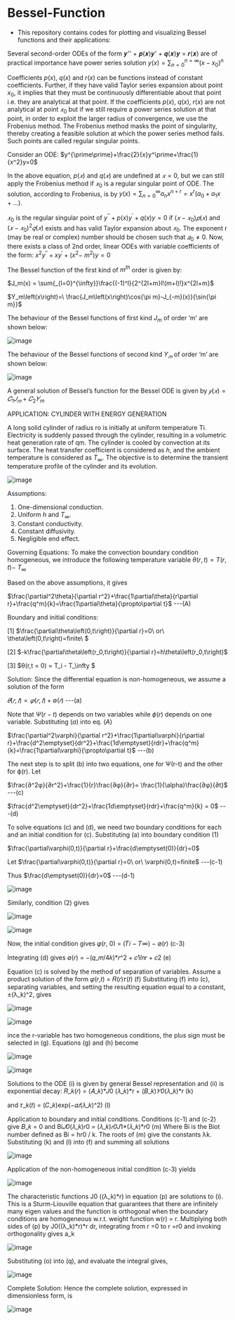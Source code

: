 # Bessel-Function
- This repository contains codes for plotting and visualizing Bessel functions and their applications:

Several second-order ODEs of the form 𝒚'' + 𝒑(𝒙)𝒚' + 𝒒(𝒙)𝒚 = 𝒓(𝒙) are of practical importance have power series solution $y(x)=\sum{_{n=0}^{n=\infty}}(x-x_0)^n$


Coefficients $p(x)$, $q(x)$ and $r(x)$ can be functions instead of constant coefficients. Further, if they have valid Taylor series expansion about point $x_0$, it implies that they must be continuously differentiable about that point i.e. they are analytical at that point.
If the coefficients $p(x)$, $q(x)$, $r(x)$ are not analytical at point $𝑥_0$ but if we still require 
a power series solution at that point, in order to exploit the larger radius of 
convergence, we use the Frobenius method. The Frobenius method masks the point of 
singularity, thereby creating a feasible solution at which the power series method 
fails. Such points are called regular singular points.


Consider an ODE:
$y^{\prime\prime}+\frac{2}{x}y^\prime+\frac{1}{x^2}y=0$


In the above equation, $p(𝑥)$ and $q(𝑥)$ are undefined at $𝑥 = 0$, but we can still apply the Frobenius method if $𝑥_0$ is a regular singular point of ODE. The solution, according to Frobenius, is by $y(x)=\sum{_{n=0}}^{{\infty}}{a_nx^{n+r}=x^r(a_0+a_1x+\ldots)}$.

$𝑥_0$ is the regular singular point of $y^{\prime\prime}+p\left(x\right)y^\prime+q\left(x\right)y=0$ if $(𝑥 − 𝑥_0)𝑝(𝑥)$ and $(𝑥 − 𝑥_0)^2𝑞(𝑥)$ exists and has valid Taylor expansion about $𝑥_0$. The exponent r (may be real or complex) number should be chosen such that $𝑎_0 ≠ 0$. Now, there exists a class of 2nd order, linear ODEs with variable coefficients of the form: 
$x^2y^{\prime\prime}+xy^\prime+{(x}^2-\ m^2)y=0$

The Bessel function of the first kind of $m^{th}$ order is given by:

$J_m(x) = \sum{_{l=0}^{\infty}}\frac{(-1)^l}{2^{2l+m}l!(m+l)!}x^{2l+m}$ 

$Y_m\left(x\right)=\ \frac{J_m\left(x\right)\cos{\pi m}-J_{-m}(x)}{\sin{\pi m}}$

The behaviour of the Bessel functions of first kind $J_m$ of order ‘m’ are shown below:

![image](https://user-images.githubusercontent.com/111849605/202916473-6bd3e3f8-fbee-48f9-8d73-7e38f1ef11a9.png)

The behaviour of the Bessel functions of second kind $Y_𝑚$ of order ‘m’ are shown below:

![image](https://user-images.githubusercontent.com/111849605/202916498-5cf8a8ae-9a1b-4253-b5e2-7cfa3b497c5d.png)

A general solution of Bessel’s function for the Bessel ODE is given by 
$𝑦(𝑥) = 𝐶_1 𝐽_𝑚 + 𝐶_2 𝑌_m$

APPLICATION: CYLINDER WITH ENERGY 
GENERATION

A long solid cylinder of radius ro is initially at uniform temperature Ti. Electricity 
is suddenly passed through the cylinder, resulting in a volumetric heat generation rate 
of qm. The cylinder is cooled by convection at its surface. The heat transfer 
coefficient is considered as $h$, and the ambient temperature is considered as $T_\infty$. The 
objective is to determine the transient temperature profile of the cylinder and its evolution.

![image](https://user-images.githubusercontent.com/111849605/202916632-87f27e67-30ce-47da-aca1-85c195ad8645.png)

Assumptions:
1. One-dimensional conduction.
2. Uniform $h$ and $T_\infty$.
3. Constant conductivity.
4. Constant diffusivity.
5. Negligible end effect.


Governing Equations:
To make the convection boundary condition homogeneous, we introduce the 
following temperature variable
$θ (r,t) = T(r,t) -$ $T_\infty$ 

Based on the above assumptions, it gives

$\frac{\partial^2\theta}{\partial r^2}+\frac{1\partial\theta}{r\partial r}+\frac{q^m}{k}=\frac{1\partial\theta}{\propto\partial t}$ ---(A)

Boundary and initial conditions:

[1] $\frac{\partial\theta\left(0,t\right)}{\partial r}=0\ or\ \theta\left(0,t\right)=finite\ $

[2] $-k\frac{\partial\theta\left(r_0,t\right)}{\partial r}=h\theta\left(r_0,t\right)$

[3] $θ(r,t = 0) = T_i - T_\infty $


Solution:
Since the differential equation is non-homogeneous, we assume a solution of the form 

$𝜃(𝑟,𝑡) = 𝜑(𝑟,𝑡) + ∅(𝑟)$       ---(a)

Note that $Ψ(r-t)$ depends on two variables while $ϕ(r)$ depends on one 
variable. Substituting $(a)$ into eq. $(A)$

$\frac{\partial^2\varphi}{\partial r^2}+\frac{1\partial\varphi}{r\partial r}+\frac{d^2\emptyset}{dr^2}+\frac{1d\emptyset}{rdr}+\frac{q^m}{k}=\frac{1\partial\varphi}{\propto\partial t}$ ---(b)

The next step is to split (b) into two equations, one for Ψ(r-t) and the other 
for ϕ(r). Let

$\frac{∂^2φ}{∂r^2}+\frac{1}{r}\frac{∂φ}{∂r}= \frac{1}{\alpha}\frac{∂φ}{∂t}$  ---(c)

$\frac{d^2\emptyset}{dr^2}+\frac{1d\emptyset}{rdr}+\frac{q^m}{k} = 0$  ---(d)

To solve equations (c) and (d), we need two boundary conditions for each 
and an initial condition for (c). Substituting (a) into boundary condition (1)

$\frac{\partial\varphi(0,t)}{\partial r}+\frac{d\emptyset(0)}{dr}=0$

Let $\frac{\partial\varphi(0,t)}{\partial r}=0\ or\ \varphi(0,t)=finite\$ ---(c-1)

Thus $\frac{d\emptyset(0)}{dr}=0$ ---(d-1)

![image](https://user-images.githubusercontent.com/111849605/202916978-cfed8d9d-5ebb-434d-9e81-127fdb314762.png)

Similarly, condition (2) gives

![image](https://user-images.githubusercontent.com/111849605/202917007-ed29c56c-9371-4eea-8f6c-ea6f64fdc33d.png)

![image](https://user-images.githubusercontent.com/111849605/202917022-0093bf68-a6c4-482b-a8e7-12b49d201bf8.png)

Now, the initial condition gives
𝜑(𝑟, 0) = (𝑇𝑖 − 𝑇∞) − ∅(𝑟)          (c-3)

Integrating (d) gives
∅(𝑟) = −(𝑞_𝑚/4𝑘)*𝑟^2 + 𝑐1𝑙𝑛𝑟 + 𝑐2        (e)


Equation (c) is solved by the method of separation of variables. Assume a product 
solution of the form
𝜑(𝑟,𝑡) = 𝑅(𝑟)𝜏(𝑡) (f)
Substituting (f) into (c), separating variables, and setting the resulting equation 
equal to a constant, ±(λ_k)^2, gives

![image](https://user-images.githubusercontent.com/111849605/202917183-d13aa5b0-274a-4ba2-b427-0407881fb6c8.png)

![image](https://user-images.githubusercontent.com/111849605/202917204-8166cbd1-d77f-4c07-ae46-22ae38c741b7.png)

ince the r-variable has two homogeneous conditions, the plus sign must be 
selected in (g). Equations (g) and (h) become

![image](https://user-images.githubusercontent.com/111849605/202917221-2104658c-0620-486d-95aa-530f3a4ca9e5.png)

![image](https://user-images.githubusercontent.com/111849605/202917234-ee908b3a-fc90-41c6-9767-7c7a7186b15e.png)

Solutions to the ODE (i) is given by general Bessel representation and (ii) is 
exponential decay:
𝑅_𝑘(𝑟) = (𝐴_𝑘)*𝐽0
(𝜆_𝑘)*r + (𝐵_𝑘)*𝑌0*(𝜆_𝑘)*r               (k)

and 
𝜏_𝑘(𝑡) = (𝐶_𝑘)exp(−𝛼*𝑡*(𝜆_𝑘)^2)                    (l)

Application to boundary and initial conditions.
Conditions (c-1) and (c-2) give
𝐵_𝑘 = 0
 and
Bi*𝐽0*(𝜆_𝑘)𝑟0 = (𝜆_𝑘)*𝑟0*𝐽1*(𝜆_𝑘)*𝑟0                   (m)
Where Bi is the Biot number defined as Bi = hr0 / k. The roots of (m) give the 
constants λk. Substituting (k) and (l) into (f) and summing all solutions

![image](https://user-images.githubusercontent.com/111849605/202917491-935c8203-346d-494b-88a9-bba8b48b4727.png)

Application of the non-homogeneous initial condition (c-3) yields

![image](https://user-images.githubusercontent.com/111849605/202917526-28953577-6e23-4583-a7f6-d2c00d55b6ce.png)

The characteristic functions J0 ((λ_k)*r) in equation (p) are solutions to (i). This is a 
Sturm-Liouville equation that guarantees that there are infinitely many eigen 
values and the function is orthogonal when the boundary conditions are 
homogeneous w.r.t. weight function w(r) = r.
Multiplying both sides of (p) by J0((λ_k)*r)*r dr, integrating from r =0 to r =r0 and 
invoking orthogonality gives a_k

![image](https://user-images.githubusercontent.com/111849605/202917723-7e7599a0-7fc5-4cfa-9c0d-e4181a94436b.png)

Substituting (o) into (q), and evaluate the integral gives,


![image](https://user-images.githubusercontent.com/111849605/202917743-a2920a33-547f-44b9-b88f-49dbc5c2b1bf.png)

Complete Solution:
Hence the complete solution, expressed in dimensionless form, is

![image](https://user-images.githubusercontent.com/111849605/202917779-b8c32fa7-6895-4b59-8f58-c38bb36caf74.png)

